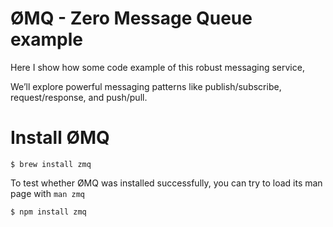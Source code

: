 ØMQ - Zero Message Queue example
=================================

Here I show how some code example of this robust messaging service,

We’ll explore powerful messaging patterns like publish/subscribe, request/response, and push/pull.

Install ØMQ
============

```
$ brew install zmq
```

To test whether ØMQ was installed successfully, you can try to load its man page with `man zmq`

```
$ npm install zmq
```
